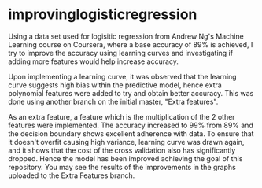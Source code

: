 # improvinglogisticregression
Using a data set used for logisitic regression from Andrew Ng's Machine Learning course on Coursera, where a base accuracy of 89% is achieved, I try to improve the accuracy using learning curves and investigating if adding more features would help increase accuracy. 

Upon implementing a learning curve, it was observed that the learning curve suggests high bias within the predictive model, hence extra polynomial features were added to try and obtain better accuracy. This was done using another branch on the initial master, "Extra features".

As an extra feature, a feature which is the multiplication of the 2 other features were implemented. The accuracy increased to 99% from 89% and the decision boundary shows excellent adherence with data. To ensure that it doesn't overfit causing high variance, learning curve was drawn again, and it shows that the cost of the cross validation also has significantly dropped. Hence the model has been improved achieving the goal of this repository. You may see the results of the improvements in the graphs uploaded to the Extra Features branch. 
